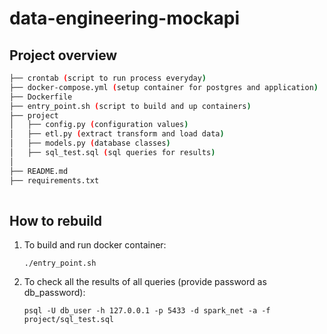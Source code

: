 # data-engineering-mockapi

## Project overview
``` bash
├── crontab (script to run process everyday)
├── docker-compose.yml (setup container for postgres and application)
├── Dockerfile
├── entry_point.sh (script to build and up containers)
├── project
│   ├── config.py (configuration values)
│   ├── etl.py (extract transform and load data)
│   ├── models.py (database classes)
│   ├── sql_test.sql (sql queries for results)
│    
├── README.md
├── requirements.txt
    
```

## How to rebuild

1. To build and run docker container:
    ```
    ./entry_point.sh 
    ```
1. To check all the results of all queries (provide password as db_password):
    ```
    psql -U db_user -h 127.0.0.1 -p 5433 -d spark_net -a -f project/sql_test.sql 

    ```